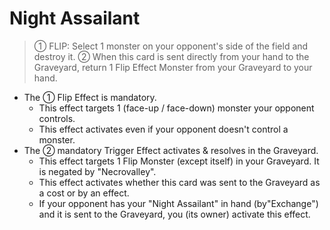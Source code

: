 # Night Assailant

> ① FLIP: Select 1 monster on your opponent's side of the field and destroy it. ② When this card is sent directly from your hand to the Graveyard, return 1 Flip Effect Monster from your Graveyard to your hand.

*   The ① Flip Effect is mandatory.
    *   This effect targets 1 (face-up / face-down) monster your opponent controls.
    *   This effect activates even if your opponent doesn't control a monster.
*   The ② mandatory Trigger Effect activates & resolves in the Graveyard.
    *   This effect targets 1 Flip Monster (except itself) in your Graveyard. It is negated by "Necrovalley".
    *   This effect activates whether this card was sent to the Graveyard as a cost or by an effect.
    *   If your opponent has your "Night Assailant" in hand (by"Exchange") and it is sent to the Graveyard, you (its owner) activate this effect.
